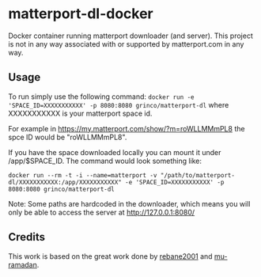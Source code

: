 # matterport-dl-docker

Docker container running matterport downloader (and server). This project is not in any way associated with or supported by matterport.com in any way.

## Usage
To run simply use the following command: ```docker run -e 'SPACE_ID=XXXXXXXXXXX' -p 8080:8080 grinco/matterport-dl``` where XXXXXXXXXXX is your matterport space id.

For example in https://my.matterport.com/show/?m=roWLLMMmPL8 the spce ID would be "roWLLMMmPL8".

If you have the space downloaded locally you can mount it under /app/$SPACE_ID. The command would look something like:

```docker run --rm -t -i --name=matterport -v "/path/to/matterport-dl/XXXXXXXXXXX:/app/XXXXXXXXXXX" -e 'SPACE_ID=XXXXXXXXXXX' -p 8080:8080 grinco/matterport-dl```

Note: Some paths are hardcoded in the downloader, which means you will only be able to access the server at http://127.0.0.1:8080/ 

## Credits
This work is based on the great work done by [rebane2001](https://github.com/rebane2001/matterport-dl) and [mu-ramadan](https://github.com/mu-ramadan/matterport-dl).

